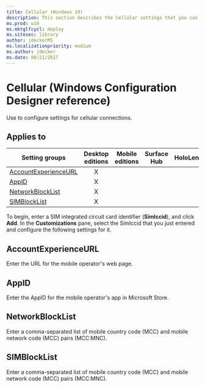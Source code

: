```yaml
---
title: Cellular (Windows 10)
description: This section describes the Cellular settings that you can configure in provisioning packages for Windows 10 using Windows Configuration Designer.
ms.prod: w10
ms.mktglfcycl: deploy
ms.sitesec: library
author: jdeckerMS
ms.localizationpriority: medium
ms.author: jdecker
ms.date: 08/21/2017
---
```


# Cellular (Windows Configuration Designer reference)

Use to configure settings for cellular connections.

## Applies to

| Setting groups | Desktop editions | Mobile editions | Surface Hub | HoloLens | IoT Core |
| --- | :---: | :---: | :---: | :---: | :---: |
| [AccountExperienceURL](#accountexperienceurl) | X |    |  |  |  |
| [AppID](#appid) | X |    |  |  |  |
| [NetworkBlockList](#networkblocklist) | X |    |  |  |  |
| [SIMBlockList](#simblocklist) | X |    |  |  |  |


To begin, enter a SIM integrated circuit card identifier (**SimIccid**), and click **Add**. In the **Customizations** pane, select the SimIccid that you just entered and configure the following settings for it.

## AccountExperienceURL

Enter the URL for the mobile operator's web page.

## AppID

Enter the AppID for the mobile operator's app in Microsoft Store.

## NetworkBlockList

Enter a comma-separated list of mobile country code (MCC) and mobile network code (MCC) pairs (MCC:MNC).

## SIMBlockList

Enter a comma-separated list of mobile country code (MCC) and mobile network code (MCC) pairs (MCC:MNC).